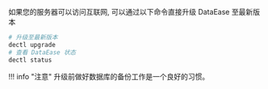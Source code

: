 
如果您的服务器可以访问互联网, 可以通过以下命令直接升级 DataEase 至最新版本

```sh
# 升级至最新版本
dectl upgrade
# 查看 DataEase 状态
dectl status
```

!!! info "注意"
	升级前做好数据库的备份工作是一个良好的习惯。